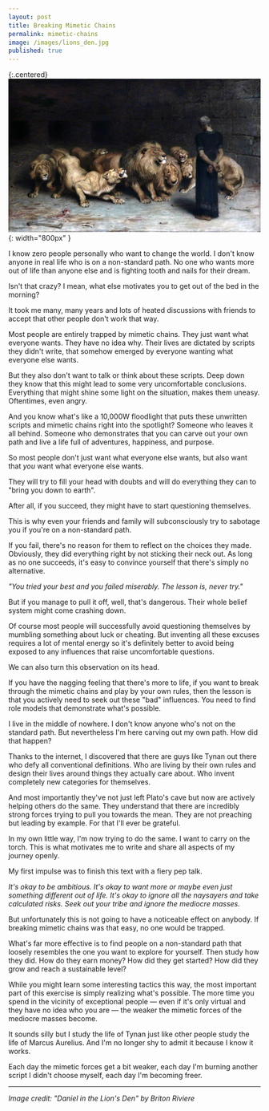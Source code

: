 ```yaml
---
layout: post
title: Breaking Mimetic Chains
permalink: mimetic-chains
image: /images/lions_den.jpg
published: true
---
```


{:.centered}
![](/images/lions_den.jpg){: width="800px" }


I know zero people personally who want to change the world. I don't know anyone in real life who is on a non-standard path. No one who wants more out of life than anyone else and is fighting tooth and nails for their dream. 

Isn't that crazy? I mean, what else motivates you to get out of the bed in the morning?

It took me many, many years and lots of heated discussions with friends to accept that other people don't work that way. 

Most people are entirely trapped by mimetic chains. They just want what everyone wants. They have no idea why. Their lives are dictated by scripts they didn't write, that somehow emerged by everyone wanting what everyone else wants. 

But they also don't want to talk or think about these scripts. Deep down they know that this might lead to some very uncomfortable conclusions. Everything that might shine some light on the situation, makes them uneasy. Oftentimes, even angry.

And you know what's like a 10,000W floodlight that puts these unwritten scripts and mimetic chains right into the spotlight? Someone who leaves it all behind. Someone who demonstrates that you can carve out your own path and live a life full of adventures, happiness, and purpose. 

So most people don't just want what everyone else wants, but also want that *you* want what everyone else wants. 

They will try to fill your head with doubts and will do everything they can to "bring you down to earth". 

After all, if you succeed, they might have to start questioning themselves.

This is why even your friends and family will subconsciously try to sabotage you if you're on a non-standard path.

If you fail, there's no reason for them to reflect on the choices they made. Obviously, they did everything right by not sticking their neck out. As long as no one succeeds, it's easy to convince yourself that there's simply no alternative.  

*"You tried your best and you failed miserably. The lesson is, never try."*

But if you manage to pull it off, well, that's dangerous. Their whole belief system might come crashing down. 

Of course most people will successfully avoid questioning themselves by mumbling something about luck or cheating. But inventing all these excuses requires a lot of mental energy so it's definitely better to avoid being exposed to any influences that raise uncomfortable questions. 

We can also turn this observation on its head. 

If you have the nagging feeling that there's more to life, if you want to break through the mimetic chains and play by your own rules, then the lesson is that you actively need to seek out these "bad" influences. You need to find role models that demonstrate what's possible. 

I live in the middle of nowhere. I don't know anyone who's not on the standard path. But nevertheless I'm here carving out my own path. How did that happen? 

Thanks to the internet, I discovered that there are guys like Tynan out there who defy all conventional definitions. Who are living by their own rules and design their lives around things they actually care about. Who invent completely new categories for themselves. 

And most importantly they've not just left Plato's cave but now are actively helping others do the same. They understand that there are incredibly strong forces trying to pull you towards the mean. They are not preaching but leading by example. For that I'll ever be grateful. 

In my own little way, I'm now trying to do the same. I want to carry on the torch. This is what motivates me to write and share all aspects of my journey openly.

My first impulse was to finish this text with a fiery pep talk. 

*It's okay to be ambitious. It's okay to want more or maybe even just something different out of life. It's okay to ignore all the naysayers and take calculated risks. Seek out your tribe and ignore the mediocre masses.*

But unfortunately this is not going to have a noticeable effect on anybody. If breaking mimetic chains was that easy, no one would be trapped. 

What's far more effective is to find people on a non-standard path that loosely resembles the one you want to explore for yourself. Then study how they did. How do they earn money? How did they get started? How did they grow and reach a sustainable level?

While you might learn some interesting tactics this way, the most important part of this exercise is simply realizing what's possible. The more time you spend in the vicinity of exceptional people — even if it's only virtual and they have no idea who you are —  the weaker the mimetic forces of the mediocre masses become. 

It sounds silly but I study the life of Tynan just like other people study the life of Marcus Aurelius. And I'm no longer shy to admit it because I know it works. 

Each day the mimetic forces get a bit weaker, each day I'm burning another script I didn't choose myself, each day I'm becoming freer.

---

*Image credit: "Daniel in the Lion's Den" by Briton Riviere*
